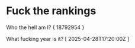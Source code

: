 # Fuck the rankings

Who the hell am I?
{ 18792954 }

What fucking year is it?
[ 2025-04-28T17:20:00Z ]
